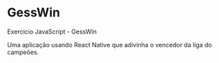 # GessWin
Exercicio JavaScript - GessWin

Uma aplicação usando React Native que adivinha o vencedor da liga do
campeões.


